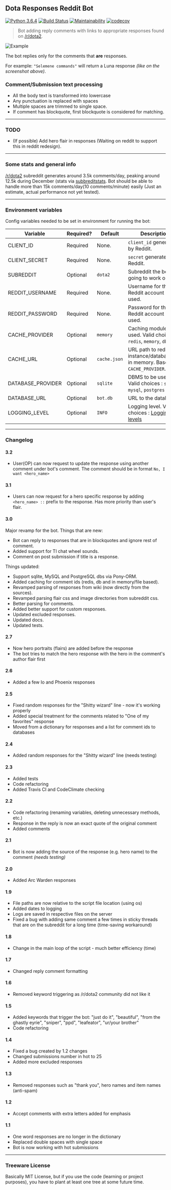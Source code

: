 ## Dota Responses Reddit Bot
[![Python 3.6.4](https://img.shields.io/badge/python-3.6.4-blue.svg)](https://www.python.org/downloads/release/python-364/)
[![Build Status](https://api.travis-ci.org/Jonarzz/DotaResponsesRedditBot.svg?branch=master)](https://travis-ci.org/Jonarzz/DotaResponsesRedditBot)
[![Maintainability](https://api.codeclimate.com/v1/badges/de2c724018076b34064f/maintainability)](https://codeclimate.com/github/Jonarzz/DotaResponsesRedditBot/maintainability)
[![codecov](https://codecov.io/gh/Jonarzz/DotaResponsesRedditBot/branch/master/graph/badge.svg)](https://codecov.io/gh/Jonarzz/DotaResponsesRedditBot)

> Bot adding reply comments with links to appropriate responses found on [/r/dota2](https://www.reddit.com/r/DotA2).

![Example](https://i.imgur.com/PAcg57z.png)

The bot replies only for the comments that **are** responses. 

For example: `"Selemene commands"` will return a Luna response *(like on the screenshot above)*. 

### Comment/Submission text processing
*   All the body text is transformed into lowercase
*   Any punctuation is replaced with spaces
*   Multiple spaces are trimmed to single space.
*   If comment has blockquote, first blockquote is considered for matching.

<!-- Old behavior
All the responses are in lowercase in the dictionary, before comparision the comments are parsed to lowercase as well. Dot or exclamation mark ending the replyable is ignored.
-->
<!-- Old behavior
The bot will try to match a response of the hero that is in the comment/submission's author flair. If it does not find an appropriate one, it takes the one of the first hero that has such a response (alphabetically).
-->

---
### TODO
*   (If possible) Add hero flair in responses (Waiting on reddit to support this in reddit redesign).

---
### Some stats and general info
[/r/dota2](https://www.reddit.com/r/DotA2) subreddit generates around 3.5k comments/day, 
peaking around 12.5k during December (stats via [subbreditstats](https://subredditstats.com/r/dota2). 
Bot should be able to handle more than 15k comments/day(10 comments/minute) easily (Just an estimate, actual performance not yet tested).

---
### Environment variables 
Config variables needed to be set in environment for running the bot:

|     Variable      | Required? |   Default    | Description                                                                                            |
|-------------------|-----------|--------------|--------------------------------------------------------------------------------------------------------|
| CLIENT_ID         | Required  | None.        | `client_id` generated by Reddit.                                                                       |
| CLIENT_SECRET     | Required  | None.        | `secret` generated by Reddit.                                                                          |
| SUBREDDIT         | Optional  | `dota2`      | Subreddit the bot is going to work on.                                                                 |
| REDDIT_USERNAME   | Required  | None.        | Username for the Reddit account being used.                                                            |
| REDDIT_PASSWORD   | Required  | None.        | Password for the Reddit account being used.                                                            |
| CACHE_PROVIDER    | Optional  | `memory`     | Caching module to be used. Valid choices : `redis`, `memory`, `db`.                                    |
| CACHE_URL         | Optional  | `cache.json` | URL path to redis instance/database/file in memory. Based on `CACHE_PROVIDER`.                         |
| DATABASE_PROVIDER | Optional  | `sqlite`     | DBMS to be used. Valid choices : `sqlite`, `mysql`, `postgres`                                         |
| DATABASE_URL      | Optional  | `bot.db`     | URL to the database.                                                                                   |
| LOGGING_LEVEL     | Optional  | `INFO`       | Logging level. Valid choices : [Logging levels](https://docs.python.org/3/library/logging.html#levels) |

---
### Changelog

#### 3.2
*   User(OP) can now request to update the response using another comment under bot's comment.
    The comment should be in format ```No, I want <hero_name>``` 

#### 3.1
*   Users can now request for a hero specific response by adding ```<hero_name> ::``` prefix to the response.
    Has more priority than user's flair.

#### 3.0
Major revamp for the bot.
Things that are new:
*   Bot can reply to responses that are in blockquotes and ignore rest of comment.
*   Added support for TI chat wheel sounds.
*   Comment on post submission if title is a response.

Things updated:
*   Support sqlite, MySQL and PostgreSQL dbs via Pony-ORM.
*   Added caching for comment ids (redis, db and in memory/file based).
*   Revamped parsing of responses from wiki (now directly from the sources).
*   Revamped parsing flair css and image directories from subreddit css.
*   Better parsing for comments.
*   Added better support for custom responses.
*   Updated excluded responses.
*   Updated docs.
*   Updated tests. 

#### 2.7
*   Now hero portraits (flairs) are added before the response
*   The bot tries to match the hero response with the hero in the comment's author flair first

#### 2.6
*   Added a few Io and Phoenix responses

#### 2.5
*   Fixed random responses for the "Shitty wizard" line - now it's working properly
*   Added special treatment for the comments related to "One of my favorites" response
*   Moved from a dictionary for responses and a list for comment ids to databases

#### 2.4
*   Added random responses for the "Shitty wizard" line (needs testing)

#### 2.3
*   Added tests
*   Code refactoring
*   Added Travis CI and CodeClimate checking

#### 2.2
*   Code refactoring (renaming variables, deleting unnecessary methods, etc.)
*   Response in the reply is now an exact quote of the original comment
*   Added comments

#### 2.1
*   Bot is now adding the source of the response (e.g. hero name) to the comment *(needs testing)*

#### 2.0
*   Added Arc Warden responses

#### 1.9
*   File paths are now relative to the script file location (using os)
*   Added dates to logging
*   Logs are saved in respective files on the server
*   Fixed a bug with adding same comment a few times in sticky threads that are on the subreddit for a long time (time-saving workaround)

#### 1.8
*   Change in the main loop of the script - much better efficiency (time)

#### 1.7
*   Changed reply comment formatting

#### 1.6
*   Removed keyword triggering as /r/dota2 community did not like it

#### 1.5
*   Added keywords that trigger the bot: "just do it", "beautiful", "from the ghastly eyrie", "sniper", "ppd", "leafeator", "ur/your brother"
*   Code refactoring

#### 1.4
*   Fixed a bug created by 1.2 changes
*   Changed submissions number in hot to 25
*   Added more excluded responses

#### 1.3
*   Removed responses such as "thank you", hero names and item names (anti-spam)

#### 1.2
*   Accept comments with extra letters added for emphasis

#### 1.1
*   One word responses are no longer in the dictionary
*   Replaced double spaces with single space
*   Bot is now working with hot submissions

---
### Treeware License
Basically MIT License, but if you use the code (learning or project purposes), you have to plant at least one tree at some future time.
